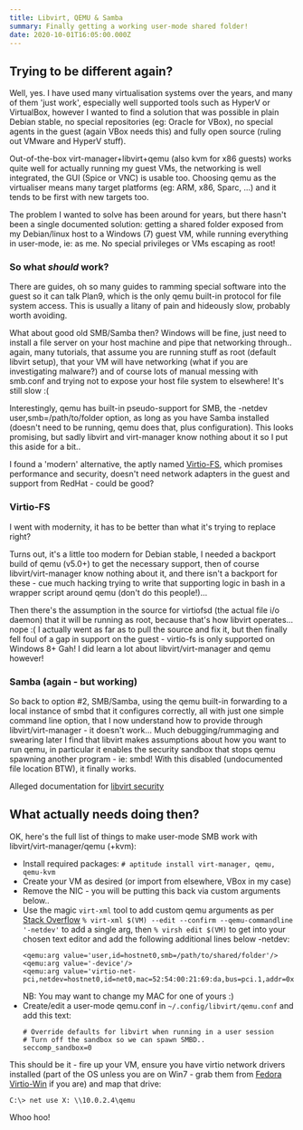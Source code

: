 ```yaml
---
title: Libvirt, QEMU & Samba
summary: Finally getting a working user-mode shared folder!
date: 2020-10-01T16:05:00.000Z
---
```


## Trying to be different again?

Well, yes. I have used many virtualisation systems over the years, and many of them 'just work', especially
well supported tools such as HyperV or VirtualBox, however I wanted to find a solution that was possible
in plain Debian stable, no special repositories (eg: Oracle for VBox), no special agents in the guest (again
VBox needs this) and fully open source (ruling out VMware and HyperV stuff).

Out-of-the-box virt-manager+libvirt+qemu (also kvm for x86 guests) works quite well for actually running my
guest VMs, the networking is well integrated, the GUI (Spice or VNC) is usable too. Choosing qemu as the
virtualiser means many target platforms (eg: ARM, x86, Sparc, ...) and it tends to be first with new targets
too.

The problem I wanted to solve has been around for years, but there hasn't been a single documented solution:
getting a shared folder exposed from my Debian/linux host to a Windows (7) guest VM, while running everything
in user-mode, ie: as me. No special privileges or VMs escaping as root!

### So what *should* work?

There are guides, oh so many guides to ramming special software into the guest so it can talk Plan9, which
is the only qemu built-in protocol for file system access. This is usually a litany of pain and hideously
slow, probably worth avoiding.

What about good old SMB/Samba then? Windows will be fine, just need to install a file server on your host
machine and pipe that networking through.. again, many tutorials, that assume you are running stuff as
root (default libvirt setup), that your VM will have networking (what if you are investigating malware?)
and of course lots of manual messing with smb.conf and trying not to expose your host file system to
elsewhere! It's still slow :(

Interestingly, qemu has built-in pseudo-support for SMB, the -netdev user,smb=/path/to/folder option, as
long as you have Samba installed (doesn't need to be running, qemu does that, plus configuration). This
looks promising, but sadly libvirt and virt-manager know nothing about it so I put this aside for a bit..

I found a 'modern' alternative, the aptly named [Virtio-FS](https://virtio-fs.gitlab.io/), which promises
performance and security, doesn't need network adapters in the guest and support from RedHat - could be
good?

### Virtio-FS

I went with modernity, it has to be better than what it's trying to replace right?

Turns out, it's a little too modern for Debian stable, I needed a backport build of qemu (v5.0+) to get
the necessary support, then of course libvirt/virt-manager know nothing about it, and there isn't a
backport for these - cue much hacking trying to write that supporting logic in bash in a wrapper script
around qemu (don't do this people!)...

Then there's the assumption in the source for virtiofsd (the actual file i/o daemon) that it will be
running as root, because that's how libvirt operates... nope :( I actually went as far as to pull the source
and fix it, but then finally fell foul of a gap in support on the guest - virtio-fs is only supported
on Windows 8+ Gah! I did learn a lot about libvirt/virt-manager and qemu however!

### Samba (again - but working)

So back to option #2, SMB/Samba, using the qemu built-in forwarding to a local instance of smbd that
it configures correctly, all with just one simple command line option, that I now understand how to
provide through libvirt/virt-manager - it doesn't work... Much debugging/rummaging and swearing later
I find that libvirt makes assumptions about how you want to run qemu, in particular it enables the
security sandbox that stops qemu spawning another program - ie: smbd! With this disabled (undocumented
file location BTW), it finally works.

Alleged documentation for [libvirt security](https://www.libvirt.org/kbase/qemu-passthrough-security.html)

## What actually needs doing then?

OK, here's the full list of things to make user-mode SMB work with libvirt/virt-manager/qemu (+kvm):

 * Install required packages: `# aptitude install virt-manager, qemu, qemu-kvm`
 * Create your VM as desired (or import from elsewhere, VBox in my case)
 * Remove the NIC - you will be putting this back via custom arguments below..
 * Use the magic `virt-xml` tool to add custom qemu arguments as per
   [Stack Overflow](https://unix.stackexchange.com/questions/235414/libvirt-how-to-pass-qemu-command-line-args)
   `% virt-xml $(VM) --edit --confirm --qemu-commandline '-netdev'`
   to add a single arg, then
   `% virsh edit $(VM)`
   to get into your chosen text editor and add the following additional lines below -netdev:
   ```
   <qemu:arg value='user,id=hostnet0,smb=/path/to/shared/folder'/>
   <qemu:arg value='-device'/>
   <qemu:arg value='virtio-net-pci,netdev=hostnet0,id=net0,mac=52:54:00:21:69:da,bus=pci.1,addr=0x0'/>

   ```
   NB: You may want to change my MAC for one of yours :)
 * Create/edit a user-mode qemu.conf in `~/.config/libvirt/qemu.conf` and add this text:
   ```
   # Override defaults for libvirt when running in a user session
   # Turn off the sandbox so we can spawn SMBD..
   seccomp_sandbox=0
   ```

This should be it - fire up your VM, ensure you have virtio network drivers installed (part of the OS
unless you are on Win7 - grab them from [Fedora Virtio-Win]() if you are) and map that drive:
```
C:\> net use X: \\10.0.2.4\qemu
```

Whoo hoo!
